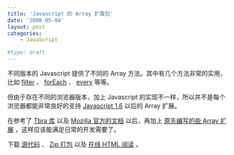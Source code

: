 ```yaml
---
title: 'Javascript 的 Array 扩展包'
date: '2008-05-04'
layout: post
categories:
    - JavaScript

#type: draft
---
```


不同版本的 Javascript 提供了不同的 Array 方法。其中有几个方法非常的实用，比如  [filter](http://developer.mozilla.org/en/docs/Core_JavaScript_1.5_Reference:Global_Objects:Array:filter) 、 [forEach](http://developer.mozilla.org/en/docs/Core_JavaScript_1.5_Reference:Global_Objects:Array:forEach) 、 [every](http://developer.mozilla.org/en/docs/Core_JavaScript_1.5_Reference:Global_Objects:Array:every)  等等。

但由于存在不同的浏览器版本，加上 Javascript 的实现不一样，所以并不是每个浏览器都能非常良好的支持  [Javascript 1.6](http://developer.mozilla.org/en/docs/New_in_JavaScript_1.6)  以后的 Array 扩展。

在参考了  [Tbra 库](http://tbra.googlecode.com) 以及  [Mozilla 官方的文档](http://developer.mozilla.org/en/docs/Core_JavaScript_1.5_Reference:Objects:Array) 以后，再加上 [原先编写的些 Array 扩展]({{site.urls}}/posts/319/) ，这样应该能满足日常的开发需要了。

下载  [源代码](http://graceco.de/historic/javascript_array_extend.js) 、 [Zip 打包](http://files.gracecode.com/2008_05_04/1209878582.zip)  以及  [在线 HTML 阅读](http://graceco.de/historic/javascript_array_extend.html) 。
